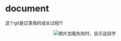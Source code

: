 # document
这个git是记录我的成长过程!!!


<div align=center><img src="https://github.com/chenhui4521582/document/blob/master/readme_img.jpg" alt="图片加载失败时，显示这段字"/><div>
